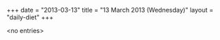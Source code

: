 +++
date = "2013-03-13"
title = "13 March 2013 (Wednesday)"
layout = "daily-diet"
+++

<p>&lt;no entries&gt;</p>